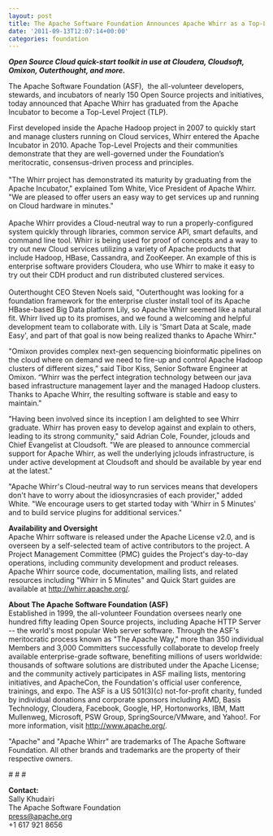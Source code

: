 ```yaml
---
layout: post
title: The Apache Software Foundation Announces Apache Whirr as a Top-Level Project
date: '2011-09-13T12:07:14+00:00'
categories: foundation
---
```

<div><b><i>Open Source Cloud quick-start toolkit in use at Cloudera, Cloudsoft, Omixon, Outerthought, and more.</i></b></div> 
  <div> 
    <p>The Apache Software Foundation (ASF), &nbsp;the all-volunteer developers, stewards, and incubators of nearly 150 Open Source projects and initiatives, today announced that Apache Whirr has graduated from the Apache Incubator to become a Top-Level Project (TLP).</p> 
  </div> 
  <div>First developed inside the Apache Hadoop project in 2007 to quickly start and manage clusters running on Cloud services, Whirr entered the Apache Incubator in 2010. Apache Top-Level Projects and their communities demonstrate that they are well-governed under the Foundation’s meritocratic, consensus-driven process and principles.<br /><br /></div> 
  <div>&quot;The Whirr project has demonstrated its maturity by graduating from the Apache Incubator,&quot; explained Tom White, Vice President of Apache Whirr. &quot;We are pleased to offer users an easy way to get services up and running on Cloud hardware in minutes.&quot;</div> 
  <div><br />Apache Whirr provides a Cloud-neutral way to run a properly-configured system quickly through libraries, common service API, smart defaults, and command line tool. Whirr is being used for proof of concepts and a way to try out new Cloud services utilizing a variety of Apache products that include Hadoop, HBase, Cassandra, and ZooKeeper. An example of this is enterprise software providers Cloudera, who use Whirr to make it easy to try out their CDH product and run distributed clustered services.</div> 
  <div><br />Outerthought CEO Steven Noels said, &quot;Outerthought was looking for a foundation framework for the enterprise cluster install tool of its Apache HBase-based Big Data platform Lily, so Apache Whirr seemed like a natural fit. Whirr lived up to its promises, and we found a welcoming and helpful development team to collaborate with. Lily is 'Smart Data at Scale, made Easy', and part of that goal is now being realized thanks to Apache Whirr.&quot;</div> 
  <div> 
    <p>&quot;Omixon provides complex next-gen sequencing bioinformatic pipelines on the cloud where on demand we need to fire-up and control Apache Hadoop clusters of different sizes,” said Tibor Kiss, Senior Software Engineer at Omixon. “Whirr was the perfect integration technology between our java based infrastructure management layer and the managed Hadoop clusters. Thanks to Apache Whirr, the resulting software is stable and easy to maintain.&quot;</p> 
    <p>&quot;Having been involved since its inception I am delighted to see Whirr graduate. Whirr has proven easy to develop against and explain to others, leading to its strong community,&quot; said Adrian Cole, Founder, jclouds and Chief Evangelist at Cloudsoft. &quot;We are pleased to announce commercial support for Apache Whirr, as well the underlying jclouds infrastructure, is under active development at Cloudsoft and should be available by year end at the latest.&quot;</p> 
  </div> 
  <div> 
    <p>&quot;Apache Whirr's Cloud-neutral way to run services means that developers don't have to worry about the idiosyncrasies of each provider,&quot; added White. &quot;We encourage users to get started today with 'Whirr in 5 Minutes' and to build service plugins for additional services.&quot;<br /><b></b></p> 
    <p><b>Availability and Oversight<br /></b>Apache Whirr software is released under the Apache License v2.0, and is overseen by a self-selected team of active contributors to the project. A Project Management Committee (PMC) guides the Project's day-to-day operations, including community development and product releases. Apache Whirr source code, documentation, mailing lists, and related resources including &quot;Whirr in 5 Minutes&quot; and Quick Start guides are available at <a href="http://whirr.apache.org/">http://whirr.apache.org/</a>.</p> 
  </div> 
  <p><b>About The Apache Software Foundation (ASF)<br /></b>Established in 1999, the all-volunteer Foundation oversees nearly one hundred fifty leading Open Source projects, including Apache HTTP Server -- the world's most popular Web server software. Through the ASF's meritocratic process known as &quot;The Apache Way,&quot; more than 350 individual Members and 3,000 Committers successfully collaborate to develop freely available enterprise-grade software, benefiting millions of users worldwide: thousands of software solutions are distributed under the Apache License; and the community actively participates in ASF mailing lists, mentoring initiatives, and ApacheCon, the Foundation's official user conference, trainings, and expo. The ASF is a US 501(3)(c) not-for-profit charity, funded by individual donations and corporate sponsors including AMD, Basis Technology, Cloudera, Facebook, Google, HP, Hortonworks, IBM, Matt Mullenweg, Microsoft, PSW Group, SpringSource/VMware, and Yahoo!. For more information, visit <a href="http://www.apache.org/">http://www.apache.org/</a>.</p> 
  <div> 
    <p>&quot;Apache&quot; and &quot;Apache Whirr&quot; are trademarks of The Apache Software Foundation. All other brands and trademarks are the property of their respective owners.</p> 
  </div> 
  <div> 
    <p># # #</p> 
    <p><b>Contact:<br /></b>Sally Khudairi<br />The Apache Software Foundation<br /><a href="mailto:press@apache.org">press@apache.org</a><br />+1 617 921 8656&nbsp;</p> 
  </div>
